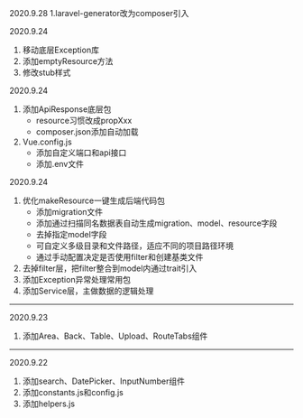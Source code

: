 2020.9.28
1.laravel-generator改为composer引入

2020.9.24
1. 移动底层Exception库
2. 添加emptyResource方法
3. 修改stub样式

2020.9.24
1. 添加ApiResponse底层包
    * resource习惯改成propXxx
    * composer.json添加自动加载
2. Vue.config.js
    * 添加自定义端口和api接口
    * 添加.env文件
    
2020.9.24
1. 优化makeResource一键生成后端代码包
    * 添加migration文件
    * 添加通过扫描同名数据表自动生成migration、model、resource字段
    * 去掉指定model字段
    * 可自定义多级目录和文件路径，适应不同的项目路径环境
    * 通过手动配置决定是否使用filter和创建基类文件
2. 去掉filter层，把filter整合到model内通过trait引入
3. 添加Exception异常处理常用包
4. 添加Service层，主做数据的逻辑处理
---
2020.9.23
1. 添加Area、Back、Table、Upload、RouteTabs组件
---
2020.9.22
1. 添加search、DatePicker、InputNumber组件
2. 添加constants.js和config.js
3. 添加helpers.js